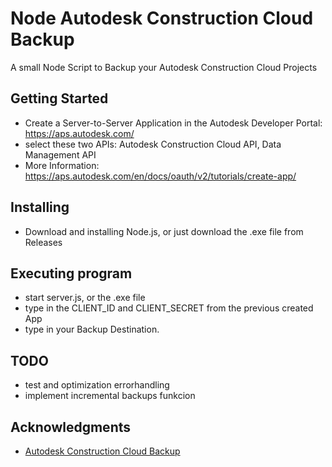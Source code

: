 # Node Autodesk Construction Cloud Backup
A small Node Script to Backup your Autodesk Construction Cloud Projects

## Getting Started
* Create a Server-to-Server Application in the Autodesk Developer Portal: https://aps.autodesk.com/
* select these two APIs: Autodesk Construction Cloud API, Data Management API
* More Information: https://aps.autodesk.com/en/docs/oauth/v2/tutorials/create-app/

## Installing
* Download and installing Node.js, or just download the .exe file from Releases

## Executing program
* start server.js, or the .exe file
* type in the CLIENT_ID and CLIENT_SECRET from the previous created App
* type in your Backup Destination.

## TODO
* test and optimization errorhandling
* implement incremental backups funkcion

## Acknowledgments
* [Autodesk Construction Cloud Backup](https://github.com/stewartcelani/autodesk-construction-cloud-backup)

